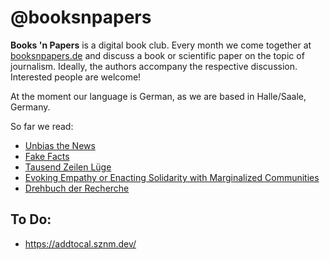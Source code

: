 # @booksnpapers

**Books 'n Papers** is a digital book club. Every month we come together at [booksnpapers.de](https://booksnpapers.de/) and discuss a book or scientific paper on the topic of journalism. Ideally, the authors accompany the respective discussion. Interested people are welcome!

At the moment our language is German, as we are based in Halle/Saale, Germany.

So far we read:

- [Unbias the News](https://unbias-the-news.booksnpapers.de/)
- [Fake Facts](https://fake-facts.booksnpapers.de/)
- [Tausend Zeilen Lüge](https://tausend-zeilen-luege.booksnpapers.de/)
- [Evoking Empathy or Enacting Solidarity with Marginalized Communities](evoking-empathy-or-enacting-solidarity.booksnpapers.de/)
- [Drehbuch der Recherche](https://drehbuch-der-recherche.booksnpapers.de/)

## To Do:

- https://addtocal.sznm.dev/

